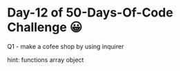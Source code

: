 # Day-12 of 50-Days-Of-Code Challenge 😀
 Q1 - make a cofee shop by using inquirer 


 hint:
 functions
 array
 object



 
